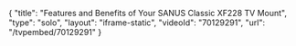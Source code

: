 {
    "title": "Features and Benefits of Your SANUS Classic XF228 TV Mount",
    "type": "solo",
    "layout": "iframe-static",
    "videoId": "70129291",
    "url": "\/tvpembed\/70129291"
}